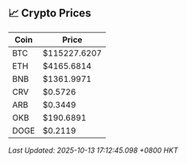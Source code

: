 ## 📈 Crypto Prices

| Coin | Price |
| ---- | ----- |
| BTC | $115227.6207 |
| ETH | $4165.6814 |
| BNB | $1361.9971 |
| CRV | $0.5726 |
| ARB | $0.3449 |
| OKB | $190.6891 |
| DOGE | $0.2119 |

_Last Updated: 2025-10-13 17:12:45.098 +0800 HKT_